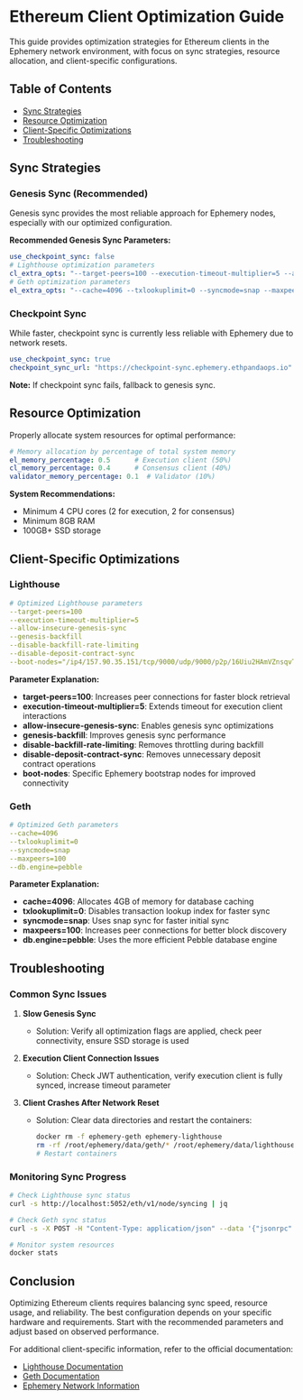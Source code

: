 # Ethereum Client Optimization Guide

This guide provides optimization strategies for Ethereum clients in the Ephemery network environment, with focus on sync strategies, resource allocation, and client-specific configurations.

## Table of Contents

- [Sync Strategies](#sync-strategies)
- [Resource Optimization](#resource-optimization)
- [Client-Specific Optimizations](#client-specific-optimizations)
- [Troubleshooting](#troubleshooting)

## Sync Strategies

### Genesis Sync (Recommended)

Genesis sync provides the most reliable approach for Ephemery nodes, especially with our optimized configuration.

**Recommended Genesis Sync Parameters:**

```yaml
use_checkpoint_sync: false
# Lighthouse optimization parameters
cl_extra_opts: "--target-peers=100 --execution-timeout-multiplier=5 --allow-insecure-genesis-sync --genesis-backfill --disable-backfill-rate-limiting --disable-deposit-contract-sync"
# Geth optimization parameters
el_extra_opts: "--cache=4096 --txlookuplimit=0 --syncmode=snap --maxpeers=100 --db.engine=pebble"
```

### Checkpoint Sync

While faster, checkpoint sync is currently less reliable with Ephemery due to network resets.

```yaml
use_checkpoint_sync: true
checkpoint_sync_url: "https://checkpoint-sync.ephemery.ethpandaops.io"
```

**Note:** If checkpoint sync fails, fallback to genesis sync.

## Resource Optimization

Properly allocate system resources for optimal performance:

```yaml
# Memory allocation by percentage of total system memory
el_memory_percentage: 0.5      # Execution client (50%)
cl_memory_percentage: 0.4      # Consensus client (40%)
validator_memory_percentage: 0.1  # Validator (10%)
```

**System Recommendations:**

- Minimum 4 CPU cores (2 for execution, 2 for consensus)
- Minimum 8GB RAM
- 100GB+ SSD storage

## Client-Specific Optimizations

### Lighthouse

```yaml
# Optimized Lighthouse parameters
--target-peers=100
--execution-timeout-multiplier=5
--allow-insecure-genesis-sync
--genesis-backfill
--disable-backfill-rate-limiting
--disable-deposit-contract-sync
--boot-nodes="/ip4/157.90.35.151/tcp/9000/udp/9000/p2p/16Uiu2HAmVZnsqvTNQ2ya1YG2qi6DQchqX57jF9zN2CukZnQY84wJ,/ip4/136.243.15.66/tcp/9000/udp/9000/p2p/16Uiu2HAmAwGWqGShumBQeUuivDyRMmCZjvbZsQwcEWYYLDVKvFjG,/ip4/88.198.2.150/tcp/9000/udp/9000/p2p/16Uiu2HAm8cEfaKtweXbT4koAuifKKJPm8q7TdpaVfWk9j5E5L2m3,/ip4/135.181.91.151/tcp/9000/udp/9000/p2p/16Uiu2HAmEP7X3JDcdAYLagNQxpJ24n3HDwLGxVVsWyv2aUHrXA5b"
```

**Parameter Explanation:**

- **target-peers=100**: Increases peer connections for faster block retrieval
- **execution-timeout-multiplier=5**: Extends timeout for execution client interactions
- **allow-insecure-genesis-sync**: Enables genesis sync optimizations
- **genesis-backfill**: Improves genesis sync performance
- **disable-backfill-rate-limiting**: Removes throttling during backfill
- **disable-deposit-contract-sync**: Removes unnecessary deposit contract operations
- **boot-nodes**: Specific Ephemery bootstrap nodes for improved connectivity

### Geth

```yaml
# Optimized Geth parameters
--cache=4096
--txlookuplimit=0
--syncmode=snap
--maxpeers=100
--db.engine=pebble
```

**Parameter Explanation:**

- **cache=4096**: Allocates 4GB of memory for database caching
- **txlookuplimit=0**: Disables transaction lookup index for faster sync
- **syncmode=snap**: Uses snap sync for faster initial sync
- **maxpeers=100**: Increases peer connections for better block discovery
- **db.engine=pebble**: Uses the more efficient Pebble database engine

## Troubleshooting

### Common Sync Issues

1. **Slow Genesis Sync**
   - Solution: Verify all optimization flags are applied, check peer connectivity, ensure SSD storage is used

2. **Execution Client Connection Issues**
   - Solution: Check JWT authentication, verify execution client is fully synced, increase timeout parameter

3. **Client Crashes After Network Reset**
   - Solution: Clear data directories and restart the containers:

     ```bash
     docker rm -f ephemery-geth ephemery-lighthouse
     rm -rf /root/ephemery/data/geth/* /root/ephemery/data/lighthouse/*
     # Restart containers
     ```

### Monitoring Sync Progress

```bash
# Check Lighthouse sync status
curl -s http://localhost:5052/eth/v1/node/syncing | jq

# Check Geth sync status
curl -s -X POST -H "Content-Type: application/json" --data '{"jsonrpc":"2.0","method":"eth_syncing","params":[],"id":1}' http://localhost:8545

# Monitor system resources
docker stats
```

## Conclusion

Optimizing Ethereum clients requires balancing sync speed, resource usage, and reliability. The best configuration depends on your specific hardware and requirements. Start with the recommended parameters and adjust based on observed performance.

For additional client-specific information, refer to the official documentation:

- [Lighthouse Documentation](https://lighthouse-book.sigmaprime.io/)
- [Geth Documentation](https://geth.ethereum.org/docs)
- [Ephemery Network Information](EPHEMERY_SPECIFIC.md)
